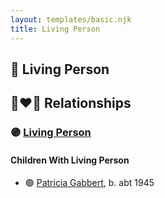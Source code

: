 ```yaml
---
layout: templates/basic.njk
title: Living Person
---
```

## 🔵 Living Person

## 👩‍❤️‍👨 Relationships

### 🟣 [Living Person](/people/3/38534636)

#### Children With Living Person
* 🟣 [Patricia Gabbert](/people/3/31898817), b. abt 1945